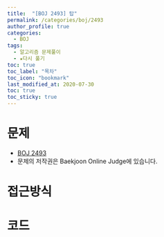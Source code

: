 ```yaml
---
title:  "[BOJ 2493] 탑"
permalink: /categories/boj/2493
author_profile: true
categories:
  - BOJ
tags:
  - 알고리즘 문제풀이
  - ★다시 풀기
toc: true
toc_label: "목차"
toc_icon: "bookmark"
last_modified_at: 2020-07-30
toc: true
toc_sticky: true
---
```

# 문제
* [BOJ 2493]()
* 문제의 저작권은 Baekjoon Online Judge에 있습니다.  

# 접근방식 


# 코드
```java

```
